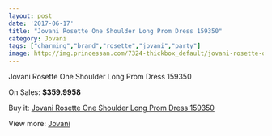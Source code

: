 ```yaml
---
layout: post
date: '2017-06-17'
title: "Jovani Rosette One Shoulder Long Prom Dress 159350"
category: Jovani
tags: ["charming","brand","rosette","jovani","party"]
image: http://img.princessan.com/7324-thickbox_default/jovani-rosette-one-shoulder-long-prom-dress-159350.jpg
---
```

Jovani Rosette One Shoulder Long Prom Dress 159350

On Sales: **$359.9958**
<a href="https://www.princessan.com/en/jovani/3244-jovani-rosette-one-shoulder-long-prom-dress-159350.html"><amp-img layout="responsive" width="600" height="600" src="//img.princessan.com/7324-thickbox_default/jovani-rosette-one-shoulder-long-prom-dress-159350.jpg" alt="Jovani Rosette One Shoulder Long Prom Dress 159350 0" /></a>
<a href="https://www.princessan.com/en/jovani/3244-jovani-rosette-one-shoulder-long-prom-dress-159350.html"><amp-img layout="responsive" width="600" height="600" src="//img.princessan.com/7325-thickbox_default/jovani-rosette-one-shoulder-long-prom-dress-159350.jpg" alt="Jovani Rosette One Shoulder Long Prom Dress 159350 1" /></a>

Buy it: [Jovani Rosette One Shoulder Long Prom Dress 159350](https://www.princessan.com/en/jovani/3244-jovani-rosette-one-shoulder-long-prom-dress-159350.html "Jovani Rosette One Shoulder Long Prom Dress 159350")

View more: [Jovani](https://www.princessan.com/en/26-jovani "Jovani")